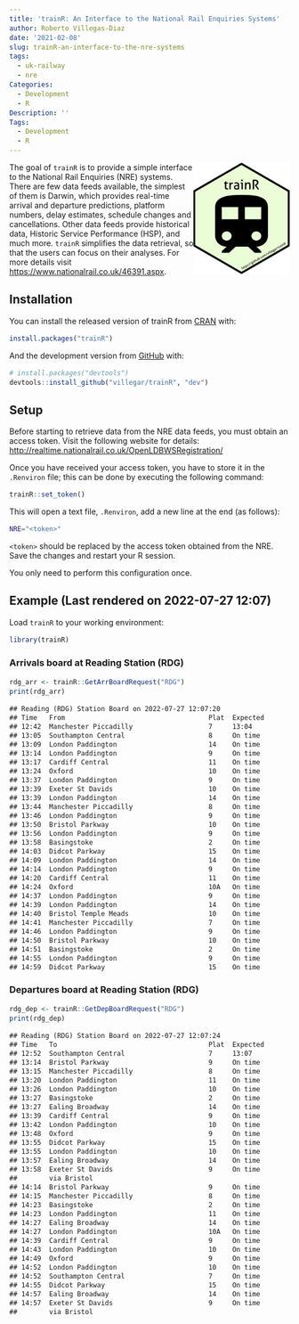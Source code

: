 ```yaml
---
title: 'trainR: An Interface to the National Rail Enquiries Systems'
author: Roberto Villegas-Diaz
date: '2021-02-08'
slug: trainR-an-interface-to-the-nre-systems
tags:
  - uk-railway
  - nre
Categories:
  - Development
  - R
Description: ''
Tags:
  - Development
  - R
---
```


<img src="https://raw.githubusercontent.com/villegar/trainR/main/inst/images/logo.png" alt="logo" align="right" height=200px/>

The goal of `trainR` is to provide a simple interface to the 
National Rail Enquiries (NRE) systems. There are few data feeds 
available, the simplest of them is Darwin, which provides real-time 
arrival and departure predictions, platform numbers, delay estimates, 
schedule changes and cancellations. Other data feeds provide historical 
data, Historic Service Performance (HSP), and much more. `trainR` 
simplifies the data retrieval, so that the users can focus on their 
analyses. For more details visit 
https://www.nationalrail.co.uk/46391.aspx.

## Installation

You can install the released version of trainR from [CRAN](https://CRAN.R-project.org) with:

``` r
install.packages("trainR")
```

And the development version from [GitHub](https://github.com/) with:

``` r
# install.packages("devtools")
devtools::install_github("villegar/trainR", "dev")
```

## Setup
Before starting to retrieve data from the NRE data feeds, you must obtain an access token. 
Visit the following website for details: http://realtime.nationalrail.co.uk/OpenLDBWSRegistration/

Once you have received your access token, you have to store it in the `.Renviron` file; this can be 
done by executing the following command:


```r
trainR::set_token()
```

This will open a text file, `.Renviron`, add a new line at the end (as follows):

```bash
NRE="<token>"
```

`<token>` should be replaced by the access token obtained from the NRE. Save the changes and restart 
your R session.

You only need to perform this configuration once.

## Example (Last rendered on 2022-07-27 12:07)

Load `trainR` to your working environment:

```r
library(trainR)
```

### Arrivals board at Reading Station (RDG)


```r
rdg_arr <- trainR::GetArrBoardRequest("RDG")
print(rdg_arr)
```

```
## Reading (RDG) Station Board on 2022-07-27 12:07:20
## Time   From                                    Plat  Expected
## 12:42  Manchester Piccadilly                   7     13:04
## 13:05  Southampton Central                     8     On time
## 13:09  London Paddington                       14    On time
## 13:14  London Paddington                       9     On time
## 13:17  Cardiff Central                         11    On time
## 13:24  Oxford                                  10    On time
## 13:37  London Paddington                       9     On time
## 13:39  Exeter St Davids                        10    On time
## 13:39  London Paddington                       14    On time
## 13:44  Manchester Piccadilly                   8     On time
## 13:46  London Paddington                       9     On time
## 13:50  Bristol Parkway                         10    On time
## 13:56  London Paddington                       9     On time
## 13:58  Basingstoke                             2     On time
## 14:03  Didcot Parkway                          15    On time
## 14:09  London Paddington                       14    On time
## 14:14  London Paddington                       9     On time
## 14:20  Cardiff Central                         11    On time
## 14:24  Oxford                                  10A   On time
## 14:37  London Paddington                       9     On time
## 14:39  London Paddington                       14    On time
## 14:40  Bristol Temple Meads                    10    On time
## 14:41  Manchester Piccadilly                   7     On time
## 14:46  London Paddington                       9     On time
## 14:50  Bristol Parkway                         10    On time
## 14:51  Basingstoke                             2     On time
## 14:55  London Paddington                       9     On time
## 14:59  Didcot Parkway                          15    On time
```

### Departures board at Reading Station (RDG)


```r
rdg_dep <- trainR::GetDepBoardRequest("RDG")
print(rdg_dep)
```

```
## Reading (RDG) Station Board on 2022-07-27 12:07:24
## Time   To                                      Plat  Expected
## 12:52  Southampton Central                     7     13:07
## 13:14  Bristol Parkway                         9     On time
## 13:15  Manchester Piccadilly                   8     On time
## 13:20  London Paddington                       11    On time
## 13:26  London Paddington                       10    On time
## 13:27  Basingstoke                             2     On time
## 13:27  Ealing Broadway                         14    On time
## 13:39  Cardiff Central                         9     On time
## 13:42  London Paddington                       10    On time
## 13:48  Oxford                                  9     On time
## 13:55  Didcot Parkway                          15    On time
## 13:55  London Paddington                       10    On time
## 13:57  Ealing Broadway                         14    On time
## 13:58  Exeter St Davids                        9     On time
##        via Bristol                             
## 14:14  Bristol Parkway                         9     On time
## 14:15  Manchester Piccadilly                   8     On time
## 14:23  Basingstoke                             2     On time
## 14:23  London Paddington                       11    On time
## 14:27  Ealing Broadway                         14    On time
## 14:27  London Paddington                       10A   On time
## 14:39  Cardiff Central                         9     On time
## 14:43  London Paddington                       10    On time
## 14:49  Oxford                                  9     On time
## 14:52  London Paddington                       10    On time
## 14:52  Southampton Central                     7     On time
## 14:55  Didcot Parkway                          15    On time
## 14:57  Ealing Broadway                         14    On time
## 14:57  Exeter St Davids                        9     On time
##        via Bristol
```
